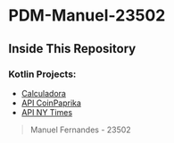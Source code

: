 # PDM-Manuel-23502

## Inside This Repository

### Kotlin Projects:

* [Calculadora](https://github.com/Manu200299/PDM24-Manuel-23502/tree/main/Calculadora)
* [API CoinPaprika](https://github.com/Manu200299/PDM24-Manuel-23502/tree/main/API%20CoinPaprika)
* [API NY Times](https://github.com/Manu200299/PDM24-Manuel-23502/tree/main/API%20NY%20Times)


> Manuel Fernandes - 23502